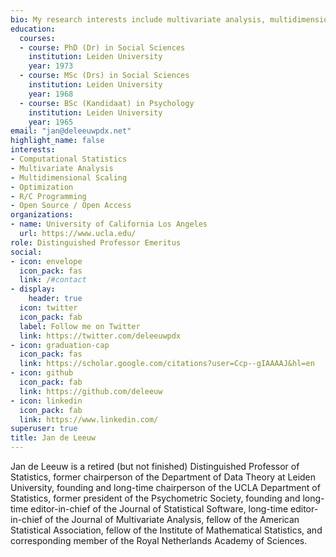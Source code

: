 ```yaml
---
bio: My research interests include multivariate analysis, multidimensional scaling, optimization, R and C programming, open source/access
education:
  courses:
  - course: PhD (Dr) in Social Sciences
    institution: Leiden University
    year: 1973
  - course: MSc (Drs) in Social Sciences
    institution: Leiden University
    year: 1968
  - course: BSc (Kandidaat) in Psychology
    institution: Leiden University
    year: 1965
email: "jan@deleeuwpdx.net"
highlight_name: false
interests:
- Computational Statistics
- Multivariate Analysis
- Multidimensional Scaling
- Optimization
- R/C Programming
- Open Source / Open Access
organizations:
- name: University of California Los Angeles
  url: https://www.ucla.edu/
role: Distinguished Professor Emeritus
social:
- icon: envelope
  icon_pack: fas
  link: /#contact
- display:
    header: true
  icon: twitter
  icon_pack: fab
  label: Follow me on Twitter
  link: https://twitter.com/deleeuwpdx
- icon: graduation-cap
  icon_pack: fas
  link: https://scholar.google.com/citations?user=Ccp--gIAAAAJ&hl=en
- icon: github
  icon_pack: fab
  link: https://github.com/deleeuw
- icon: linkedin
  icon_pack: fab
  link: https://www.linkedin.com/
superuser: true
title: Jan de Leeuw
---
```


Jan de Leeuw is a retired (but not finished) Distinguished Professor of Statistics, former chairperson of the Department of Data Theory at Leiden University, founding and long-time chairperson of the UCLA Department of Statistics, former president of the Psychometric Society, founding and long-time editor-in-chief of the Journal of Statistical Software, long-time editor-in-chief of the Journal of Multivariate Analysis, fellow of the American Statistical Association, fellow of the Institute of Mathematical Statistics, and corresponding member of the Royal Netherlands Academy of Sciences. 

